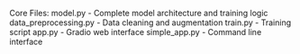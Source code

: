 Core Files:
  model.py - Complete model architecture and training logic
  data_preprocessing.py - Data cleaning and augmentation
  train.py - Training script
  app.py - Gradio web interface
  simple_app.py - Command line interface
